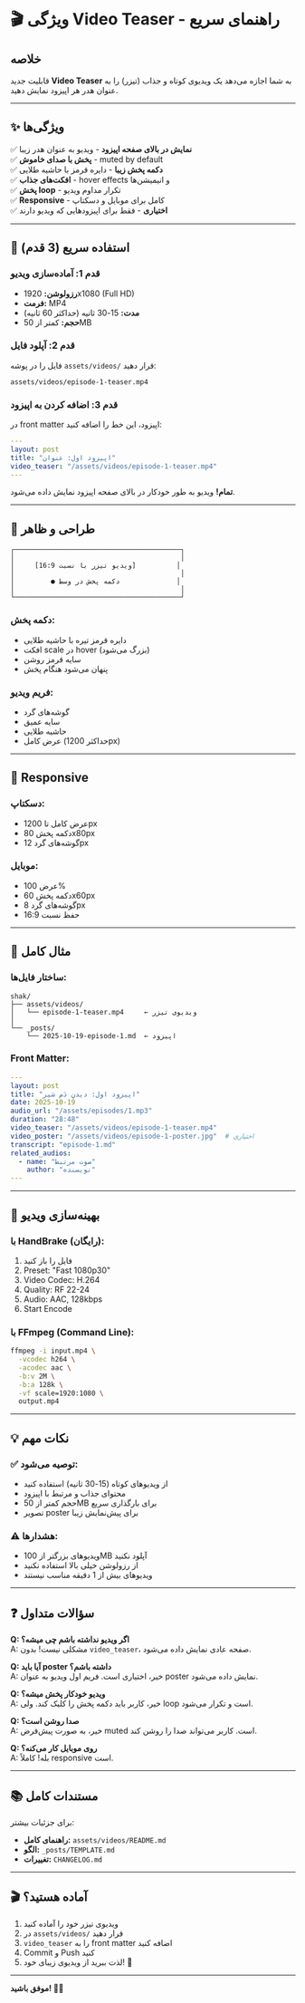 # 🎬 ویژگی Video Teaser - راهنمای سریع

## خلاصه

قابلیت جدید **Video Teaser** به شما اجازه می‌دهد یک ویدیوی کوتاه و جذاب (تیزر) را به عنوان هدر هر اپیزود نمایش دهید.

---

## ✨ ویژگی‌ها

✅ **نمایش در بالای صفحه اپیزود** - ویدیو به عنوان هدر زیبا  
✅ **پخش با صدای خاموش** - muted by default  
✅ **دکمه پخش زیبا** - دایره قرمز با حاشیه طلایی  
✅ **افکت‌های جذاب** - hover effects و انیمیشن‌ها  
✅ **پخش loop** - تکرار مداوم ویدیو  
✅ **Responsive** - کامل برای موبایل و دسکتاپ  
✅ **اختیاری** - فقط برای اپیزودهایی که ویدیو دارند  

---

## 🚀 استفاده سریع (3 قدم)

### قدم 1: آماده‌سازی ویدیو

- **رزولوشن:** 1920x1080 (Full HD)
- **فرمت:** MP4
- **مدت:** 15-30 ثانیه (حداکثر 60 ثانیه)
- **حجم:** کمتر از 50MB

### قدم 2: آپلود فایل

فایل را در پوشه `assets/videos/` قرار دهید:

```
assets/videos/episode-1-teaser.mp4
```

### قدم 3: اضافه کردن به اپیزود

در front matter اپیزود، این خط را اضافه کنید:

```yaml
---
layout: post
title: "اپیزود اول: عنوان"
video_teaser: "/assets/videos/episode-1-teaser.mp4"
---
```

**تمام!** ویدیو به طور خودکار در بالای صفحه اپیزود نمایش داده می‌شود.

---

## 🎨 طراحی و ظاهر

```
┌─────────────────────────────────────────┐
│                                         │
│     [ویدیو تیزر با نسبت 16:9]          │
│                                         │
│         ● دکمه پخش در وسط              │
│                                         │
└─────────────────────────────────────────┘
```

### دکمه پخش:
- دایره قرمز تیره با حاشیه طلایی
- افکت scale در hover (بزرگ می‌شود)
- سایه قرمز روشن
- پنهان می‌شود هنگام پخش

### فریم ویدیو:
- گوشه‌های گرد
- سایه عمیق
- حاشیه طلایی
- عرض کامل (حداکثر 1200px)

---

## 📱 Responsive

### دسکتاپ:
- عرض کامل تا 1200px
- دکمه پخش 80x80px
- گوشه‌های گرد 12px

### موبایل:
- عرض 100%
- دکمه پخش 60x60px
- گوشه‌های گرد 8px
- حفظ نسبت 16:9

---

## 🎯 مثال کامل

### ساختار فایل‌ها:

```
shak/
├── assets/videos/
│   └── episode-1-teaser.mp4     ← ویدیوی تیزر
│
└── _posts/
    └── 2025-10-19-episode-1.md  ← اپیزود
```

### Front Matter:

```yaml
---
layout: post
title: "اپیزود اول: دیدنِ دَم شیر"
date: 2025-10-19
audio_url: "/assets/episodes/1.mp3"
duration: "28:48"
video_teaser: "/assets/videos/episode-1-teaser.mp4"
video_poster: "/assets/videos/episode-1-poster.jpg"  # اختیاری
transcript: "episode-1.md"
related_audios:
  - name: "صوت مرتبط"
    author: "نویسنده"
---
```

---

## 🔧 بهینه‌سازی ویدیو

### با HandBrake (رایگان):

1. فایل را باز کنید
2. Preset: "Fast 1080p30"
3. Video Codec: H.264
4. Quality: RF 22-24
5. Audio: AAC, 128kbps
6. Start Encode

### با FFmpeg (Command Line):

```bash
ffmpeg -i input.mp4 \
  -vcodec h264 \
  -acodec aac \
  -b:v 2M \
  -b:a 128k \
  -vf scale=1920:1080 \
  output.mp4
```

---

## 💡 نکات مهم

### ✅ توصیه می‌شود:

- از ویدیوهای کوتاه (15-30 ثانیه) استفاده کنید
- محتوای جذاب و مرتبط با اپیزود
- حجم کمتر از 50MB برای بارگذاری سریع
- تصویر poster برای پیش‌نمایش زیبا

### ⚠️ هشدارها:

- ویدیوهای بزرگتر از 100MB آپلود نکنید
- از رزولوشن خیلی بالا استفاده نکنید
- ویدیوهای بیش از 1 دقیقه مناسب نیستند

---

## ❓ سؤالات متداول

**Q: اگر ویدیو نداشته باشم چی میشه؟**  
A: مشکلی نیست! بدون `video_teaser`، صفحه عادی نمایش داده می‌شود.

**Q: آیا باید poster داشته باشم؟**  
A: خیر، اختیاری است. فریم اول ویدیو به عنوان poster نمایش داده می‌شود.

**Q: ویدیو خودکار پخش میشه؟**  
A: خیر، کاربر باید دکمه پخش را کلیک کند. ولی loop است و تکرار می‌شود.

**Q: صدا روشن است؟**  
A: خیر، به صورت پیش‌فرض muted است. کاربر می‌تواند صدا را روشن کند.

**Q: روی موبایل کار می‌کنه؟**  
A: بله! کاملاً responsive است.

---

## 📚 مستندات کامل

برای جزئیات بیشتر:
- **راهنمای کامل:** `assets/videos/README.md`
- **الگو:** `_posts/TEMPLATE.md`
- **تغییرات:** `CHANGELOG.md`

---

## 🎬 آماده هستید؟

1. ویدیوی تیزر خود را آماده کنید
2. در `assets/videos/` قرار دهید
3. `video_teaser` را به front matter اضافه کنید
4. Commit و Push کنید
5. لذت ببرید از ویدیوی زیبای خود! 🎉

---

**موفق باشید! 🦁💭**
